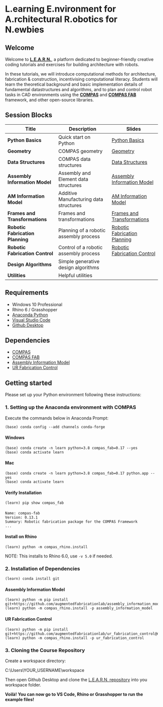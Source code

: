 # L.earning E.nvironment for A.rchitectural R.obotics for N.ewbies

## Welcome

Welcome to [**L.E.A.R.N.**](https://le-ar-n.github.io/le-ar-n/), a platform dedicated to beginner-friendly creative coding tutorials and exercises for building architecture with robots.

In these tutorials, we will introduce computational methods for architecture, fabrication & construction, incentivising computational literacy. Students will learn the theoretical background and basic implementation details of fundamental datastructures and algorithms, and to plan and control robot tasks in CAD environments using the **[COMPAS](https://compas-dev.github.io/)** and **[COMPAS FAB](https://gramaziokohler.github.io/compas_fab/latest/)** framework, and other open-source libraries.


## Session Blocks

Title | Description | Slides  
----- | ----------- | ------
**Python Basics** | Quick start on Python | [Python Basics](https://docs.google.com/presentation/d/1WHFK_gnQg8jOp2D4GcX2HFWUhVAizvreffQBoUX3fVA/edit?usp=sharing)
**Geometry** | COMPAS geometry  | [Geometry](https://docs.google.com/presentation/d/1B_O2qr_oV_Olf64CaTKgPp1fjy4Z61LwsM8OHDhlvyQ/edit?usp=sharing)
**Data Structures** | COMPAS data structures  | [Data Structures](https://docs.google.com/presentation/d/1ZhYimM0iN6Z2A4RCKiuKsYBqPTwIptLr44-D3ilJjXc/edit?usp=sharing)
**Assembly Information Model** | Assembly and Element data structures  | [Assembly Information Model](https://docs.google.com/presentation/d/1J1jkmQLJ98wGwzvmwt8uPxFqBe0STTynKg6Yyv8J2nE/edit?usp=sharing)
**AM Information Model** | Additive Manufacturing data structures  | [AM Information Model](https://docs.google.com/presentation/d/1gLgQDtK69PGTvqRwn9LETbHu659OO8nmUyur00MQUM0/edit?usp=sharing)
**Frames and Transformations** | Frames and transformations  | [Frames and Transformations](https://docs.google.com/presentation/d/1eXnclwxPe9wMHOsk25_IeLtQKK4OSs0BAjjTEWq7eF0/edit?usp=sharing)
**Robotic Fabrication Planning** | Planning of a robotic assembly process | [Robotic Fabrication Planning](https://docs.google.com/presentation/d/1qSVU1neaKMGB9G6ZXQtxqF8JLM43VixEK1s12HQNV-g/edit?usp=sharing)
**Robotic Fabrication Control** | Control of a robotic assembly process | [Robotic Fabrication Control](https://docs.google.com/presentation/d/1vHCZJLlue4ypWv8aqYPhdepQ9mzrjY1xkL59vnXltqw/edit?usp=sharing)
**Design Algorithms** | Simple generative design algorithms | 
**Utilities** | Helpful utilities |  


## Requirements

* Windows 10 Professional
* Rhino 6 / Grasshopper
* [Anaconda Python](https://www.anaconda.com/distribution/?gclid=CjwKCAjwo9rtBRAdEiwA_WXcFoyH8v3m-gVC55J6YzR0HpgB8R-PwM-FClIIR1bIPYZXsBtbPRfJ8xoC6HsQAvD_BwE)
* [Visual Studio Code](https://code.visualstudio.com/)
* [Github Desktop](https://desktop.github.com/)

## Dependencies

* [COMPAS](https://compas-dev.github.io/)
* [COMPAS FAB](https://gramaziokohler.github.io/compas_fab/latest/)
* [Assembly Information Model](https://github.com/augmentedfabricationlab/assembly_information_model)
* [UR Fabrication Control](https://github.com/augmentedfabricationlab/ur_fabrication_control)


## Getting started

Please set up your Python environment following these instructions:

### 1. Setting up the Anaconda environment with COMPAS

Execute the commands below in Anaconda Prompt:
	
    (base) conda config --add channels conda-forge

#### Windows
    (base) conda create -n learn python=3.8 compas_fab=0.17 --yes
    (base) conda activate learn

#### Mac
    (base) conda create -n learn python=3.8 compas_fab=0.17 python.app --yes
    (base) conda activate learn
    

#### Verify Installation

    (learn) pip show compas_fab
####
    Name: compas-fab
    Version: 0.13.1
    Summary: Robotic fabrication package for the COMPAS Framework
    ...

#### Install on Rhino

    (learn) python -m compas_rhino.install

NOTE: This installs to Rhino 6.0, use `-v 5.0` if needed.


### 2. Installation of Dependencies

    (learn) conda install git

#### Assembly Information Model
    
    (learn) python -m pip install git+https://github.com/augmentedfabricationlab/assembly_information_model@master#egg=assembly_information_model
    (learn) python -m compas_rhino.install -p assembly_information_model

#### UR Fabrication Control
    
    (learn) python -m pip install git+https://github.com/augmentedfabricationlab/ur_fabrication_control@master#egg=ur_fabrication_control
    (learn) python -m compas_rhino.install -p ur_fabrication_control


### 3. Cloning the Course Repository

Create a workspace directory:

C:\Users\YOUR_USERNAME\workspace

Then open Github Desktop and clone the [L.E.A.R.N. repository](https://github.com/le-ar-n/le-ar-n) into you workspace folder.

**Voilà!**
**You can now go to VS Code, Rhino or Grasshopper to run the example files!**
